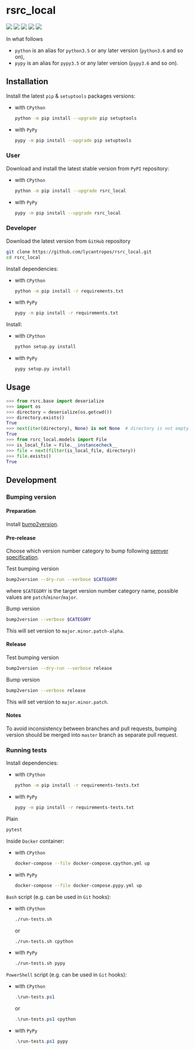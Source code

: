 rsrc_local
==========

[![](https://travis-ci.com/lycantropos/rsrc_local.svg?branch=master)](https://travis-ci.com/lycantropos/rsrc_local "Travis CI")
[![](https://dev.azure.com/lycantropos/rsrc_local/_apis/build/status/lycantropos.rsrc_local?branchName=master)](https://dev.azure.com/lycantropos/rsrc_local/_build/latest?definitionId=5&branchName=master "Azure Pipelines")
[![](https://codecov.io/gh/lycantropos/rsrc_local/branch/master/graph/badge.svg)](https://codecov.io/gh/lycantropos/rsrc_local "Codecov")
[![](https://img.shields.io/github/license/lycantropos/rsrc_local.svg)](https://github.com/lycantropos/rsrc_local/blob/master/LICENSE "License")
[![](https://badge.fury.io/py/rsrc-local.svg)](https://badge.fury.io/py/rsrc-local "PyPI")

In what follows
- `python` is an alias for `python3.5` or any later
version (`python3.6` and so on),
- `pypy` is an alias for `pypy3.5` or any later
version (`pypy3.6` and so on).

Installation
------------

Install the latest `pip` & `setuptools` packages versions:
- with `CPython`
  ```bash
  python -m pip install --upgrade pip setuptools
  ```
- with `PyPy`
  ```bash
  pypy -m pip install --upgrade pip setuptools
  ```

### User

Download and install the latest stable version from `PyPI` repository:
- with `CPython`
  ```bash
  python -m pip install --upgrade rsrc_local
  ```
- with `PyPy`
  ```bash
  pypy -m pip install --upgrade rsrc_local
  ```

### Developer

Download the latest version from `GitHub` repository
```bash
git clone https://github.com/lycantropos/rsrc_local.git
cd rsrc_local
```

Install dependencies:
- with `CPython`
  ```bash
  python -m pip install -r requirements.txt
  ```
- with `PyPy`
  ```bash
  pypy -m pip install -r requirements.txt
  ```

Install:
- with `CPython`
  ```bash
  python setup.py install
  ```
- with `PyPy`
  ```bash
  pypy setup.py install
  ```

Usage
-----

```python
>>> from rsrc.base import deserialize
>>> import os
>>> directory = deserialize(os.getcwd())
>>> directory.exists()
True
>>> next(iter(directory), None) is not None  # directory is not empty
True
>>> from rsrc_local.models import File
>>> is_local_file = File.__instancecheck__
>>> file = next(filter(is_local_file, directory))
>>> file.exists()
True

```

Development
-----------

### Bumping version

#### Preparation

Install
[bump2version](https://github.com/c4urself/bump2version#installation).

#### Pre-release

Choose which version number category to bump following [semver
specification](http://semver.org/).

Test bumping version
```bash
bump2version --dry-run --verbose $CATEGORY
```

where `$CATEGORY` is the target version number category name, possible
values are `patch`/`minor`/`major`.

Bump version
```bash
bump2version --verbose $CATEGORY
```

This will set version to `major.minor.patch-alpha`. 

#### Release

Test bumping version
```bash
bump2version --dry-run --verbose release
```

Bump version
```bash
bump2version --verbose release
```

This will set version to `major.minor.patch`.

#### Notes

To avoid inconsistency between branches and pull requests,
bumping version should be merged into `master` branch 
as separate pull request.

### Running tests

Install dependencies:
- with `CPython`
  ```bash
  python -m pip install -r requirements-tests.txt
  ```
- with `PyPy`
  ```bash
  pypy -m pip install -r requirements-tests.txt
  ```

Plain
```bash
pytest
```

Inside `Docker` container:
- with `CPython`
  ```bash
  docker-compose --file docker-compose.cpython.yml up
  ```
- with `PyPy`
  ```bash
  docker-compose --file docker-compose.pypy.yml up
  ```

`Bash` script (e.g. can be used in `Git` hooks):
- with `CPython`
  ```bash
  ./run-tests.sh
  ```
  or
  ```bash
  ./run-tests.sh cpython
  ```

- with `PyPy`
  ```bash
  ./run-tests.sh pypy
  ```

`PowerShell` script (e.g. can be used in `Git` hooks):
- with `CPython`
  ```powershell
  .\run-tests.ps1
  ```
  or
  ```powershell
  .\run-tests.ps1 cpython
  ```
- with `PyPy`
  ```powershell
  .\run-tests.ps1 pypy
  ```
